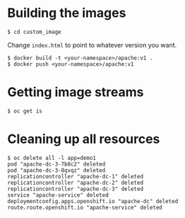 # Building the images

```
$ cd custom_image
```

Change `index.html` to point to whatever version you want.

```
$ docker build -t <your-namespace>/apache:v1 .
$ docker push <your-namespace>/apache:v1
```

# Getting image streams

```
$ oc get is
```

# Cleaning up all resources

```
$ oc delete all -l app=demo1
pod "apache-dc-3-7b8c2" deleted
pod "apache-dc-3-8qvqz" deleted
replicationcontroller "apache-dc-1" deleted
replicationcontroller "apache-dc-2" deleted
replicationcontroller "apache-dc-3" deleted
service "apache-service" deleted
deploymentconfig.apps.openshift.io "apache-dc" deleted
route.route.openshift.io "apache-service" deleted
```
